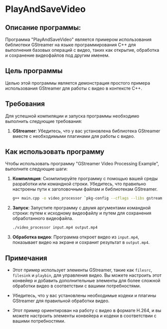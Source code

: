 # PlayAndSaveVideo

Описание программы:
------------------

Программа "PlayAndSaveVideo" является примером использования библиотеки GStreamer на языке программирования C++ для выполнения базовых операций с видео, таких как открытие, обработка и сохранение видеофайлов под другим именем.

## Цель программы

Целью этой программы является демонстрация простого примера использования GStreamer для работы с видео в контексте C++.

## Требования

Для успешной компиляции и запуска программы необходимо выполнить следующие требования:

1. **GStreamer**: Убедитесь, что у вас установлена библиотека GStreamer вместе с необходимыми плагинами для работы с видео.

## Как использовать программу

Чтобы использовать программу "GStreamer Video Processing Example", выполните следующие шаги:

1. **Компиляция**: Скомпилируйте программу с помощью вашей среды разработки или командной строки. Убедитесь, что правильно настроены пути к заголовочным файлам и библиотекам GStreamer.

   ```bash
   g++ main.cpp -o video_processor `pkg-config --cflags --libs gstreamer-1.0`
   ```

2. **Запуск**: Запустите программу с двумя аргументами командной строки: путем к исходному видеофайлу и путем для сохранения обработанного видеофайла.

   ```bash
   ./video_processor input.mp4 output.mp4
   ```

3. **Обработка видео**: Программа откроет видео из `input.mp4`, показывает видео на экране и сохранит результат в `output.mp4`.

## Примечания

- Этот пример использует элементы GStreamer, такие как `filesrc`, `filesink` и `playbin`, для управления видео. Вы можете настроить этот конвейер и добавить дополнительные элементы для более сложной обработки видео в соответствии с вашими потребностями.

- Убедитесь, что у вас установлены необходимые кодеки и плагины GStreamer для правильной обработки видео.

- Этот пример ориентирован на работу с видео в формате H.264, и вы можете настроить элементы конвейера и кодеки в соответствии с вашими потребностями.
